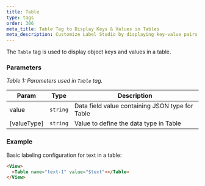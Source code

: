 ```yaml
---
title: Table
type: tags
order: 306
meta_title: Table Tag to Display Keys & Values in Tables
meta_description: Customize Label Studio by displaying key-value pairs in tasks for machine learning and data science projects.
---
```


The `Table` tag is used to display object keys and values in a table.

### Parameters
<i> Table 1: Parameters used in `Table` tag. </i>

| Param | Type | Description |
| --- | --- | --- |
| value | <code>string</code> | Data field value containing JSON type for Table |
| [valueType] | <code>string</code> | Value to define the data type in Table |

### Example

Basic labeling configuration for text in a table:

```html
<View>
  <Table name="text-1" value="$text"></Table>
</View>
```
